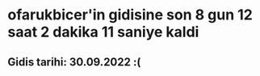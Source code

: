 # ofarukbicer'in gidisine son 8 gun 12 saat 2 dakika 11 saniye kaldi

## Gidis tarihi: 30.09.2022 :(